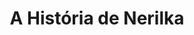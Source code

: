 ---
Numero: 501
title: A História de Nerilka
Autor: Anne McCaffrey
Co-autor: 
Ano-de-Publicacao: 1999
Titulo-original: "Nerilkas Story A Pern Adventure"
Tradutor: Alexandra Santos Tavares
Co-tradutor: 
Ano-de-edicao: 1986
alias: Anne-McCaffrey
Autor2-alias: 
Tradutor1-alias: Alexandra-Santos-Tavares
Tradutor2-alias: 
Titulo-link: 501-A-Historia-de-Nerilka
Capa: 
pags: 
Capa-link: 
---